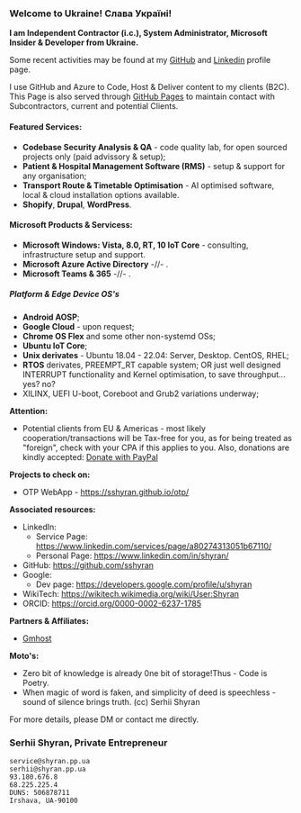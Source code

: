 <!--
<div align="center">
  <a href="https://shyran.pp.ua">
    <img src="https://capsule-render.vercel.app/api?type=waving&color=gradient&customColorList=6&height=130&section=header&text=Serhii%20Shyran&fontSize=32&animation=fadeIn&fontAlignY=20&desc=Independent%20Contractor&descSize=12&descAlignY=46&descAlign=53.8">
  </a>
</div>
-->
<!-- Google tag (gtag.js)
<head>
<script async src="https://www.googletagmanager.com/gtag/js?id=G-XMWZXLVMS3"></script>
<script>
  window.dataLayer = window.dataLayer || [];
  function gtag(){dataLayer.push(arguments);}
  gtag('js', new Date());

  gtag('config', 'G-XMWZXLVMS3');
</script>
</head>
-->
<meta name="google-site-verification" content="2OWcHQ_lPug3-Cw-5a6IE7W6R_lvCCENYZ1TtAn6AyI" />

### Welcome to Ukraine! Слава Україні!

**I am Independent Contractor (i.c.), System Administrator, Microsoft Insider & Developer from Ukraine.**

Some recent activities may be found at my [GitHub](https://github.com/sshyran) and [Linkedin](https://www.linkedin.com/in/shyran) profile page.

I use GitHub and Azure to Code, Host & Deliver content to my clients (B2C). 
This Page is also served through [GitHub Pages](https://sshyran.github.io/shyran.pp.ua/) to maintain contact with Subcontractors, current and potential Clients.

#### Featured Services:
* **Codebase Security Analysis & QA** - code quality lab, for open sourced projects only (paid advissory & setup);
* **Patient & Hospital Management Software (RMS)** - setup & support for any organisation;
* **Transport Route & Timetable Optimisation** - AI optimised software, local & cloud installation options available.
* **Shopify**, **Drupal**, **WordPress**.

#### Microsoft Products & Servicess:
* **Microsoft Windows: Vista, 8.0, RT, 10 IoT Core** - consulting, infrastructure setup and support.
* **Microsoft Azure Active Directory**  -//- .
* **Microsoft Teams & 365** -//- .

##### Platform & Edge Device OS's
* **Android AOSP**;
* **Google Cloud** - upon request;
* **Chrome OS Flex** and some other non-systemd OSs;
* **Ubuntu IoT Core**;
* **Unix derivates** - Ubuntu 18.04 - 22.04: Server, Desktop. CentOS, RHEL;
* **RTOS** derivates, PREEMPT_RT capable system; OR just well designed INTERRUPT functionality and Kernel optimisation, to save throughput... yes? no?
* XILINX, UEFI U-boot, Coreboot and Grub2 variations underway;

**Attention:**
* Potential clients from EU & Americas - most likely cooperation/transactions will be Tax-free for you, as for being treated as "foreign", check with your CPA if this applies to you. Also, donations are kindly accepted: [Donate with PayPal](https://www.paypal.com/donate/?hosted_button_id=SC6BRHXG388RL)

**Projects to check on:**
* OTP WebApp - https://sshyran.github.io/otp/

**Associated resources:**
* LinkedIn: 
  - Service Page: https://www.linkedin.com/services/page/a80274313051b67110/
  - Personal Page: https://www.linkedin.com/in/shyran/
* GitHub: https://github.com/sshyran
* Google:
  - Dev page: https://developers.google.com/profile/u/shyran
* WikiTech: https://wikitech.wikimedia.org/wiki/User:Shyran
* ORCID: https://orcid.org/0000-0002-6237-1785

**Partners & Affiliates:**
* [Gmhost](https://gmhost.com.ua/?partner=57961)


**Moto's:**
* Zero bit of knowledge is already 0ne bit of storage!Thus - Code is Poetry.
* When magic of word is faken, and simplicity of deed is speechless - sound of silence brings truth. (cc) Serhii Shyran

For more details, please DM or contact me directly. 

### Serhii Shyran, Private Entrepreneur
```
service@shyran.pp.ua
serhii@shyran.pp.ua
93.180.676.8
68.225.225.4
DUNS: 506878711
Irshava, UA-90100
```


<!--
###
![This is an image](https://myoctocat.com/assets/images/base-octocat.svg)
###
<form action="https://www.paypal.com/donate" method="post" target="_top">
<input type="hidden" name="hosted_button_id" value="SC6BRHXG388RL" />
<input type="image" src="https://www.paypalobjects.com/en_US/i/btn/btn_donateCC_LG.gif" border="0" name="submit" title="PayPal - The safer, easier way to pay online!" alt="Donate with PayPal button" />
<img alt="" border="0" src="https://www.paypal.com/en_UA/i/scr/pixel.gif" width="1" height="1" />
</form>
-->
